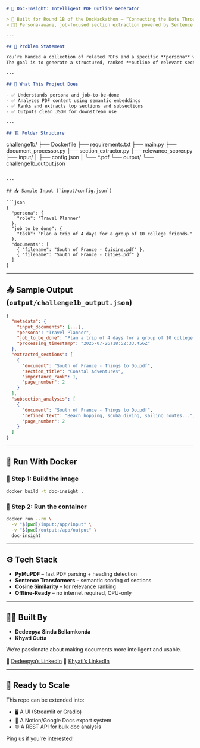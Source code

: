

```markdown
# 🧠 Doc-Insight: Intelligent PDF Outline Generator

> 🚀 Built for Round 1B of the DocHackathon – “Connecting the Dots Through Docs”  
> 🧑‍💼 Persona-aware, job-focused section extraction powered by Sentence Transformers and PyMuPDF.

---

## 📌 Problem Statement

You’re handed a collection of related PDFs and a specific **persona** with a **job to accomplish**.  
The goal is to generate a structured, ranked **outline of relevant sections** and **granular subsections** tailored to that persona’s task.

---

## 🧠 What This Project Does

- ✅ Understands persona and job-to-be-done
- ✅ Analyzes PDF content using semantic embeddings
- ✅ Ranks and extracts top sections and subsections
- ✅ Outputs clean JSON for downstream use

---

## 🏗️ Folder Structure

```

challenge1b/
├── Dockerfile
├── requirements.txt
├── main.py
├── document\_processor.py
├── section\_extractor.py
├── relevance\_scorer.py
├── input/
│   ├── config.json
│   └── \*.pdf
└── output/
└── challenge1b\_output.json

````

---

## 📥 Sample Input (`input/config.json`)

```json
{
  "persona": {
    "role": "Travel Planner"
  },
  "job_to_be_done": {
    "task": "Plan a trip of 4 days for a group of 10 college friends."
  },
  "documents": [
    { "filename": "South of France - Cuisine.pdf" },
    { "filename": "South of France - Cities.pdf" }
  ]
}
````

---

## 📤 Sample Output (`output/challenge1b_output.json`)

```json
{
  "metadata": {
    "input_documents": [...],
    "persona": "Travel Planner",
    "job_to_be_done": "Plan a trip of 4 days for a group of 10 college friends.",
    "processing_timestamp": "2025-07-26T18:52:33.456Z"
  },
  "extracted_sections": [
    {
      "document": "South of France - Things to Do.pdf",
      "section_title": "Coastal Adventures",
      "importance_rank": 1,
      "page_number": 2
    }
  ],
  "subsection_analysis": [
    {
      "document": "South of France - Things to Do.pdf",
      "refined_text": "Beach hopping, scuba diving, sailing routes...",
      "page_number": 2
    }
  ]
}
```

---

## 🐳 Run With Docker

### 🧱 Step 1: Build the image

```bash
docker build -t doc-insight .
```

### 🚀 Step 2: Run the container

```bash
docker run --rm \
  -v "$(pwd)/input:/app/input" \
  -v "$(pwd)/output:/app/output" \
  doc-insight
```

---

## ⚙️ Tech Stack

* **PyMuPDF** – fast PDF parsing + heading detection
* **Sentence Transformers** – semantic scoring of sections
* **Cosine Similarity** – for relevance ranking
* **Offline-Ready** – no internet required, CPU-only

---

## 👩‍💻 Built By
* **Dedeepya Sindu Bellamkonda**
* **Khyati Gutta**

We’re passionate about making documents more intelligent and usable.

🔗 [Dedeepya’s LinkedIn](https://www.linkedin.com/in/dedeepya200/)
🔗 [Khyati’s LinkedIn](https://www.linkedin.com/in/khyathigutta/) 

---

## 🏁 Ready to Scale

This repo can be extended into:

* 🖥️ A UI (Streamlit or Gradio)
* 🧠 A Notion/Google Docs export system
* 🌐 A REST API for bulk doc analysis

Ping us if you're interested!





